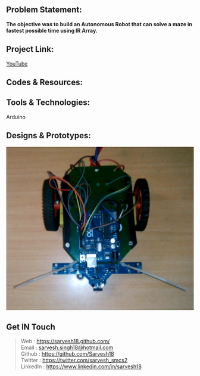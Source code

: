 Problem Statement:
------------------
**The objective was to build an Autonomous Robot that can solve a maze in fastest possible time using IR Array.**


Project Link:
-------------
[YouTube](https://www.youtube.com/watch?v=vMwGhtjUtv8)


Codes & Resources:
------------------


Tools & Technologies:
---------------------
Arduino <br>


Designs & Prototypes:
---------------------
![Embetronix](https://github.com/Sarvesh18/Robotics/blob/master/Embetronix%20(Kshitij16)-IITKharagpur/Embetronix.png)


Get IN Touch 
------------
>Web : https://sarvesh18.github.com/ <br>
>Email : sarvesh.singh18@hotmail.com <br/>
>Github : https://github.com/Sarvesh18 <br/>
>Twitter : https://twitter.com/sarvesh_smcs2 <br/>
>LinkedIn : https://www.linkedin.com/in/sarvesh18 <br/>
